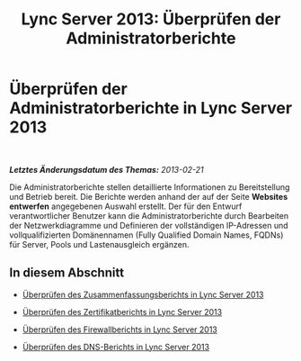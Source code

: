 ﻿---
title: 'Lync Server 2013: Überprüfen der Administratorberichte'
TOCTitle: Überprüfen der Administratorberichte
ms:assetid: 1dee56a9-a033-4201-9765-e3469bd7d3e3
ms:mtpsurl: https://technet.microsoft.com/de-de/library/Gg558622(v=OCS.15)
ms:contentKeyID: 52056300
ms.date: 05/19/2016
mtps_version: v=OCS.15
ms.translationtype: HT
---

# Überprüfen der Administratorberichte in Lync Server 2013

 

_**Letztes Änderungsdatum des Themas:** 2013-02-21_

Die Administratorberichte stellen detaillierte Informationen zu Bereitstellung und Betrieb bereit. Die Berichte werden anhand der auf der Seite **Websites entwerfen** angegebenen Auswahl erstellt. Der für den Entwurf verantwortlicher Benutzer kann die Administratorberichte durch Bearbeiten der Netzwerkdiagramme und Definieren der vollständigen IP-Adressen und vollqualifizierten Domänennamen (Fully Qualified Domain Names, FQDNs) für Server, Pools und Lastenausgleich ergänzen.

## In diesem Abschnitt

  - [Überprüfen des Zusammenfassungsberichts in Lync Server 2013](lync-server-2013-reviewing-the-summary-report.md)

  - [Überprüfen des Zertifikatberichts in Lync Server 2013](lync-server-2013-reviewing-the-certificates-report.md)

  - [Überprüfen des Firewallberichts in Lync Server 2013](lync-server-2013-reviewing-the-firewall-report.md)

  - [Überprüfen des DNS-Berichts in Lync Server 2013](lync-server-2013-reviewing-the-dns-report.md)

